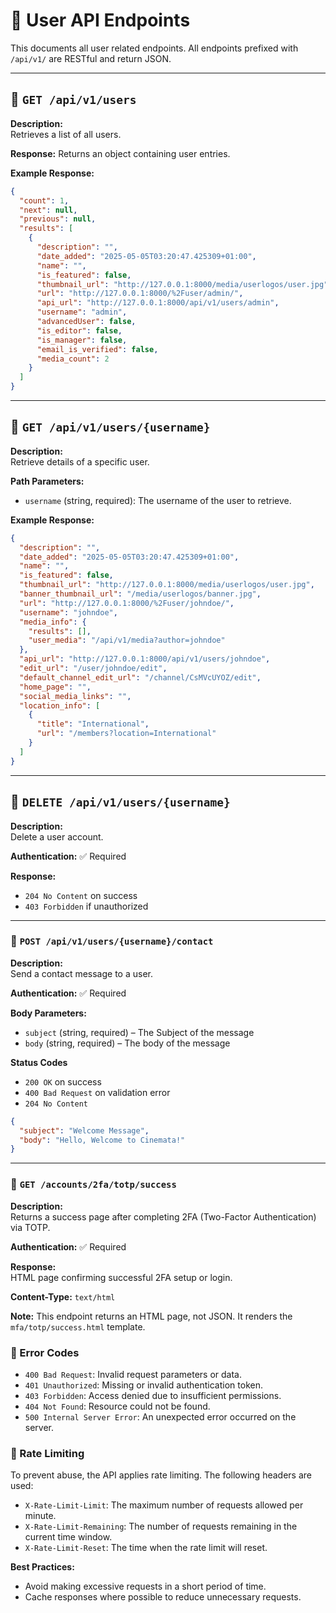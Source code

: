 # 📘 User API Endpoints

This documents all user related endpoints. All endpoints prefixed with `/api/v1/` are RESTful and return JSON.

---

## 🔹 `GET /api/v1/users`

**Description:**  
Retrieves a list of all users.

**Response:**  Returns an object containing user entries.

**Example Response:**
```json
{
  "count": 1,
  "next": null,
  "previous": null,
  "results": [
    {
      "description": "",
      "date_added": "2025-05-05T03:20:47.425309+01:00",
      "name": "",
      "is_featured": false,
      "thumbnail_url": "http://127.0.0.1:8000/media/userlogos/user.jpg",
      "url": "http://127.0.0.1:8000/%2Fuser/admin/",
      "api_url": "http://127.0.0.1:8000/api/v1/users/admin",
      "username": "admin",
      "advancedUser": false,
      "is_editor": false,
      "is_manager": false,
      "email_is_verified": false,
      "media_count": 2
    }
  ]
}

```




---

## 🔹 `GET /api/v1/users/{username}`

**Description:**  
Retrieve details of a specific user.

**Path Parameters:**

- `username` (string, required): The username of the user to retrieve.


**Example Response:**
```json
{
  "description": "",
  "date_added": "2025-05-05T03:20:47.425309+01:00",
  "name": "",
  "is_featured": false,
  "thumbnail_url": "http://127.0.0.1:8000/media/userlogos/user.jpg",
  "banner_thumbnail_url": "/media/userlogos/banner.jpg",
  "url": "http://127.0.0.1:8000/%2Fuser/johndoe/",
  "username": "johndoe",
  "media_info": {
    "results": [],
    "user_media": "/api/v1/media?author=johndoe"
  },
  "api_url": "http://127.0.0.1:8000/api/v1/users/johndoe",
  "edit_url": "/user/johndoe/edit",
  "default_channel_edit_url": "/channel/CsMVcUYOZ/edit",
  "home_page": "",
  "social_media_links": "",
  "location_info": [
    {
      "title": "International",
      "url": "/members?location=International"
    }
  ]
}

```


---

## 🔹 `DELETE /api/v1/users/{username}`

**Description:**  
Delete a user account.

**Authentication:** ✅ Required

**Response:**  
- `204 No Content` on success  
- `403 Forbidden` if unauthorized

---

### 🔹 `POST /api/v1/users/{username}/contact`

**Description:**  
Send a contact message to a user.

**Authentication:** ✅ Required

**Body Parameters:**

- `subject` (string, required) – The Subject of the message
- `body` (string, required) – The body of the message

**Status Codes**  
- `200 OK` on success  
- `400 Bad Request` on validation error
- `204 No Content` 


```json
{
  "subject": "Welcome Message",
  "body": "Hello, Welcome to Cinemata!"
}

```

---

### 🔹 `GET /accounts/2fa/totp/success`

**Description:**  
Returns a success page after completing 2FA (Two-Factor Authentication) via TOTP.

**Authentication:** ✅ Required

**Response:**  
HTML page confirming successful 2FA setup or login.

**Content-Type:** `text/html`

**Note:** This endpoint returns an HTML page, not JSON. It renders the `mfa/totp/success.html` template.


### 🔹 Error Codes

- `400 Bad Request`: Invalid request parameters or data.
- `401 Unauthorized`: Missing or invalid authentication token.
- `403 Forbidden`: Access denied due to insufficient permissions.
- `404 Not Found`: Resource could not be found.
- `500 Internal Server Error`: An unexpected error occurred on the server.



### 🔹 Rate Limiting

To prevent abuse, the API applies rate limiting. The following headers are used:

- `X-Rate-Limit-Limit`: The maximum number of requests allowed per minute.
- `X-Rate-Limit-Remaining`: The number of requests remaining in the current time window.
- `X-Rate-Limit-Reset`: The time when the rate limit will reset.

**Best Practices:**
- Avoid making excessive requests in a short period of time.
- Cache responses where possible to reduce unnecessary requests.
